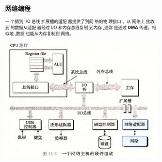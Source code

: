 ## 网络编程

一 个插到 I/O 总线 扩展槽的适配 器提供了到网 络的物 理接口 。从 网络上 接收到 的数据从适配 器经过 I/O 和内存总线复制 到内存 ,通常 是通过 **DMA** 传送。相似地 ,数据 也能从内存复制到 网络。

![image-20200617102501457](img/网络主机组成.png)